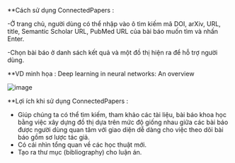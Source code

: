 **Cách sử dụng ConnectedPapers :

  -Ở trang chủ, người dùng có thể nhập vào ô tìm kiếm mã DOI, arXiv, URL, title, Semantic Scholar URL, PubMed URL của bài báo muốn tìm và nhấn Enter.
  
  -Chọn bài báo ở danh sách kết quả và một đồ thị hiện ra để hỗ trợ người dùng.
  
**VD minh họa : Deep learning in neural networks: An overview

![image](https://user-images.githubusercontent.com/58075996/111448319-e257e580-8740-11eb-8c95-63d1699e09c9.png)

**Lợi ích khi sử dụng ConnectedPapers :
 
  - Giúp chúng ta có thể tìm kiếm, tham khảo các tài liệu, bài báo khoa học bằng việc xây dựng đồ thị dựa trên mức độ giống nhau giữa các bài báo được người dùng quan tâm với giao diện dễ dàng cho việc theo dõi bài báo gồm sơ lược tác giả.
  - Có cái nhìn tổng quan về các học thuật mới.
  - Tạo ra thư mục (bibliography) cho luận án.
